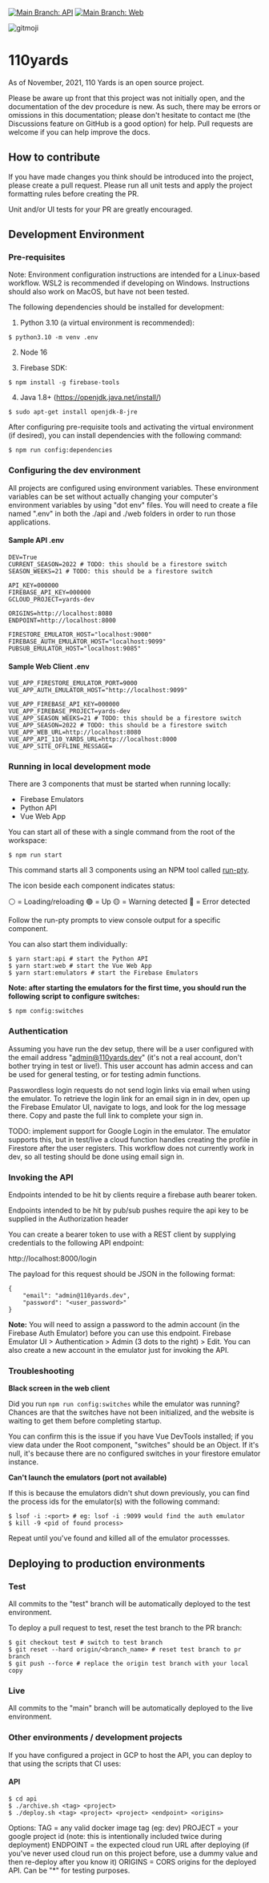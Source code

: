 [![Main Branch: API](https://github.com/mdryden/110yards/actions/workflows/main_api.yml/badge.svg)](https://github.com/mdryden/110yards/actions/workflows/main_api.yml) [![Main Branch: Web](https://github.com/mdryden/110yards/actions/workflows/main_web.yml/badge.svg)](https://github.com/mdryden/110yards/actions/workflows/main_web.yml)

<img src="https://img.shields.io/badge/gitmoji-%20%F0%9F%8F%88%20%F0%9F%8D%81-FFDD67.svg" alt="gitmoji" />

# 110yards

As of November, 2021, 110 Yards is an open source project.

Please be aware up front that this project was not initially open, and the documentation of the dev procedure is new. As such, there may be errors or omissions in this documentation; please don't hesitate to contact me (the Discussions feature on GitHub is a good option) for help. Pull requests are welcome if you can help improve the docs.

## How to contribute

If you have made changes you think should be introduced into the project, please create a pull request. Please run all unit tests and apply the project formatting rules before creating the PR.

Unit and/or UI tests for your PR are greatly encouraged.

## Development Environment

### Pre-requisites

Note: Environment configuration instructions are intended for a Linux-based workflow. WSL2 is recommended if developing on Windows. Instructions should also work on MacOS, but have not been tested.

The following dependencies should be installed for development:

1. Python 3.10 (a virtual environment is recommended):

```
$ python3.10 -m venv .env
```

2. Node 16

3. Firebase SDK:

```
$ npm install -g firebase-tools
```

4. Java 1.8+ (https://openjdk.java.net/install/)

```
$ sudo apt-get install openjdk-8-jre
```

After configuring pre-requisite tools and activating the virtual environment (if desired), you can install dependencies with the following command:

```
$ npm run config:dependencies
```

### Configuring the dev environment

All projects are configured using environment variables. These environment variables can be set without actually changing your computer's environment variables by using
"dot env" files. You will need to create a file named ".env" in both the ./api and ./web folders in order to run those applications.

#### Sample API .env

```
DEV=True
CURRENT_SEASON=2022 # TODO: this should be a firestore switch
SEASON_WEEKS=21 # TODO: this should be a firestore switch

API_KEY=000000
FIREBASE_API_KEY=000000
GCLOUD_PROJECT=yards-dev

ORIGINS=http://localhost:8080
ENDPOINT=http://localhost:8000

FIRESTORE_EMULATOR_HOST="localhost:9000"
FIREBASE_AUTH_EMULATOR_HOST="localhost:9099"
PUBSUB_EMULATOR_HOST="localhost:9085"
```

#### Sample Web Client .env

```
VUE_APP_FIRESTORE_EMULATOR_PORT=9000
VUE_APP_AUTH_EMULATOR_HOST="http://localhost:9099"

VUE_APP_FIREBASE_API_KEY=000000
VUE_APP_FIREBASE_PROJECT=yards-dev
VUE_APP_SEASON_WEEKS=21 # TODO: this should be a firestore switch
VUE_APP_SEASON=2022 # TODO: this should be a firestore switch
VUE_APP_WEB_URL=http://localhost:8080
VUE_APP_API_110_YARDS_URL=http://localhost:8000
VUE_APP_SITE_OFFLINE_MESSAGE=
```

### Running in local development mode

There are 3 components that must be started when running locally:

- Firebase Emulators
- Python API
- Vue Web App

You can start all of these with a single command from the root of the workspace:

```
$ npm run start
```

This command starts all 3 components using an NPM tool called [run-pty](https://github.com/lydell/run-pty/).

The icon beside each component indicates status:

⚪ = Loading/reloading
🟢 = Up
🟡 = Warning detected
🔴 = Error detected

Follow the run-pty prompts to view console output for a specific component.

You can also start them individually:

```
$ yarn start:api # start the Python API
$ yarn start:web # start the Vue Web App
$ yarn start:emulators # start the Firebase Emulators
```

**Note: after starting the emulators for the first time, you should run the following script to configure switches:**

```
$ npm config:switches
```

### Authentication

Assuming you have run the dev setup, there will be a user configured with the email address "admin@110yards.dev" (it's not a real account, don't bother trying in test or live!). This user account has admin access and can be used for general testing, or for testing admin functions.

Passwordless login requests do not send login links via email when using the emulator. To retrieve the login link for an email sign in in dev, open up the Firebase Emulator UI, navigate to logs, and look for the log message there. Copy and paste the full link to complete your sign in.

TODO: implement support for Google Login in the emulator. The emulator supports this, but in test/live a cloud function handles creating the profile in Firestore after the user registers. This workflow does not currently work in dev, so all testing should be done using email sign in.

### Invoking the API

Endpoints intended to be hit by clients require a firebase auth bearer token.

Endpoints intended to be hit by pub/sub pushes require the api key to be supplied in the Authorization header

You can create a bearer token to use with a REST client by supplying credentials to the following API endpoint:

http://localhost:8000/login

The payload for this request should be JSON in the following format:

```
{
    "email": "admin@110yards.dev",
    "password": "<user_password>"
}
```

**Note:** You will need to assign a password to the admin account (in the Firebase Auth Emulator) before you can use this endpoint. Firebase Emulator UI > Authentication > Admin (3 dots to the right) > Edit. You can also create a new account in the emulator just for invoking the API.

### Troubleshooting

**Black screen in the web client**

Did you run `npm run config:switches` while the emulator was running? Chances are that the switches have not been initialized, and the website is waiting to get them before completing startup.

You can confirm this is the issue if you have Vue DevTools installed; if you view data under the Root component, "switches" should be an Object. If it's null, it's because there are no configured switches in your firestore emulator instance.

**Can't launch the emulators (port not available)**

If this is because the emulators didn't shut down previously, you can find the process ids for the emulator(s) with the following command:

```
$ lsof -i :<port> # eg: lsof -i :9099 would find the auth emulator
$ kill -9 <pid of found process>
```

Repeat until you've found and killed all of the emulator processses.

## Deploying to production environments

### Test

All commits to the "test" branch will be automatically deployed to the test environment.

To deploy a pull request to test, reset the test branch to the PR branch:

```
$ git checkout test # switch to test branch
$ git reset --hard origin/<branch_name> # reset test branch to pr branch
$ git push --force # replace the origin test branch with your local copy
```

### Live

All commits to the "main" branch will be automatically deployed to the live environment.

### Other environments / development projects

If you have configured a project in GCP to host the API, you can deploy to that using the scripts that CI uses:

#### API

```
$ cd api
$ ./archive.sh <tag> <project>
$ ./deploy.sh <tag> <project> <project> <endpoint> <origins>
```

Options:
TAG = any valid docker image tag (eg: dev)
PROJECT = your google project id (note: this is intentionally included twice during deployment)
ENDPOINT = the expected cloud run URL after deploying (if you've never used cloud run on this project before, use a dummy value and then re-deploy after you know it)
ORIGINS = CORS origins for the deployed API. Can be "\*" for testing purposes.
